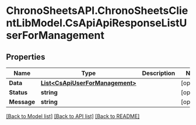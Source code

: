 # ChronoSheetsAPI.ChronoSheetsClientLibModel.CsApiApiResponseListUserForManagement
## Properties

Name | Type | Description | Notes
------------ | ------------- | ------------- | -------------
**Data** | [**List&lt;CsApiUserForManagement&gt;**](CsApiUserForManagement.md) |  | [optional] 
**Status** | **string** |  | [optional] 
**Message** | **string** |  | [optional] 

[[Back to Model list]](../README.md#documentation-for-models) [[Back to API list]](../README.md#documentation-for-api-endpoints) [[Back to README]](../README.md)

